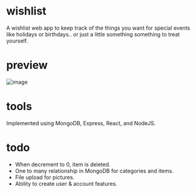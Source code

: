 # wishlist
A wishlist web app to keep track of the things you want for special events like holidays or birthdays.. or just a little something something to treat yourself.

# preview

![image](https://user-images.githubusercontent.com/81380688/147899356-db590cf6-4be5-4f20-96e3-bd4de6097109.png)

# tools
Implemented using MongoDB, Express, React, and NodeJS.

# todo
- When decrement to 0, item is deleted.
- One to many relationship in MongoDB for categories and items.
- File upload for pictures.
- Ability to create user & account features.
